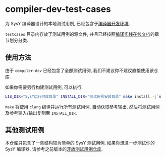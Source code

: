 # compiler-dev-test-cases

为 SysY 编译器设计的本地测试用例, 已经包含于[编译器开发环境](https://github.com/pku-minic/compiler-dev).

`testcases` 目录内存放了测试用例的源文件, 并且已经按照[编译实践在线文档](https://pku-minic.github.io/online-doc/)的章节划分分类.

## 使用方法

由于 `compiler-dev` 已经包含了全部测试用例, 我们不建议你不建议直接使用该仓库.

如果你需要另行构建测试用例, 可以执行:

```sh
LIB_DIR="SysY运行时库目录" INSTALL_DIR="测试用例安装目录" make install -j`nproc`
```

`make` 将使用 `clang` 编译并运行所有测试用例, 自动获取参考输出, 然后将测试用例及参考输入/输出复制至 `INSTALL_DIR`.

## 其他测试用例

本仓库只包含了一些结构较为简单的 SysY 测试用例, 如果你想进一步测试你的 SysY 编译器, 请参考之前版本的[开放测试用例仓库](https://github.com/pku-minic/open-test-cases).
